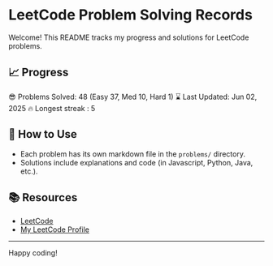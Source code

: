 # LeetCode Problem Solving Records

Welcome! This README tracks my progress and solutions for LeetCode problems.

## 📈 Progress

😎 Problems Solved: 48 (Easy 37, Med 10, Hard 1)
⌛️ Last Updated: Jun 02, 2025
🔥 Longest streak : 5

## 🚀 How to Use

- Each problem has its own markdown file in the `problems/` directory.
- Solutions include explanations and code (in Javascript, Python, Java, etc.).

## 📚 Resources

- [LeetCode](https://leetcode.com/)
- [My LeetCode Profile](https://leetcode.com/u/tonidevvn/)

---

Happy coding!